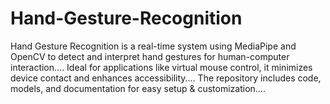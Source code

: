 # Hand-Gesture-Recognition
Hand Gesture Recognition is a real-time system using MediaPipe and OpenCV to detect and interpret hand gestures for human-computer interaction.... Ideal for applications like virtual mouse control, it minimizes device contact and enhances accessibility.... The repository includes code, models, and documentation for easy setup &amp; customization....
